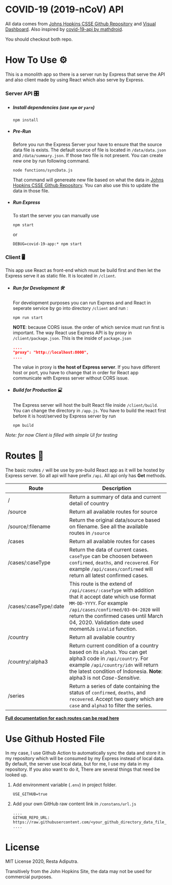 # COVID-19 (2019-nCoV) API

All data comes from [Johns Hopkins CSSE Github Repository](https://github.com/CSSEGISandData/COVID-19) and [Visual Dashboard](https://www.arcgis.com/apps/opsdashboard/index.html#/bda7594740fd40299423467b48e9ecf6). Also inspired by [covid-19-api by mathdroid](https://github.com/mathdroid/covid-19-api). 

You should checkout both repo.



# How To Use ⚙️

This is a monolith app so there is a server run by Express that serve the API and also client made by using React which also serve by Express.

### Server API 🎛

- ##### Install dependencies (use `npm` or `yarn`)

  ```shell
  npm install
  ```

- ##### Pre-Run

  Before you run the Express Server your have to ensure that the source data file is exists. The default source of file is located in `/data/data.json` and `/data/summary.json`. If those two file is not present. You can create new one by run following command.

  ```shell
  node functions/syncData.js
  ```

  That command will genereate new file based on what the data in [Johns Hopkins CSSE Github Repository](https://github.com/CSSEGISandData/COVID-19). You can also use this to update the data in those file.

- ##### Run Express

  To start the server you can manually use 

  ```shell
  npm start
  ```

  or 

  ```shell
  DEBUG=covid-19-app:* npm start
  ```



### Client 🖥

This app use React as front-end which must be build first and then let the Express serve it as static file. It is located in `/client`.

- ##### Run for Development 🛠

  For development purposes you can run Express and and React in seperate service by go into directory `/client` and run :

  ```shell
  npm run start
  ```

  **NOTE**: because CORS issue. the order of which service must run first is important. The way React use Express API is by proxy in `/client/package.json`. This is the inside of `package.json`

  ```json
  ....
  "proxy": "http://localhost:8000",
  ....
  ```

  The value in proxy is **the host of Express server**. If you have different host or port, you have to change that in order for React app communicate with Express server without CORS issue.

  

- ##### Build for Production 💻

  The Express server will host the built React file inside `/client/build`. You can change the directory in `/app.js`. You have to build the react first before it is host/served by Express server by run

  ```shell
  npm build
  ```

*Note: for now Client is filled with simple UI for testing*



# Routes 📄

The basic routes `/` will be use by pre-build React app as it will be hosted by Express server. So all api will have prefix `/api`. All api only has **Get** methods.

| Route                  | Description                                                  |
| ---------------------- | ------------------------------------------------------------ |
| /                      | Return a summary of data and current detail of country       |
| /source                | Return all available routes for source                       |
| /source/:filename      | Return the original data/source based on filename. See all the available routes in `/source` |
| /cases                 | Return all available routes for cases                        |
| /cases/:caseType       | Return the data of current cases. `caseType` can be choosen between `confirmed`, `deaths`, and `recovered`. For example `/api/cases/confirmed` will return all latest confirmed cases. |
| /cases/:caseType/:date | This route is the extend of `/api/cases/:caseType` with addition that it accept date which use format `MM-DD-YYYY`. For example `/api/cases/confirmed/03-04-2020` will return the confirmed cases until March 04, 2020. Validation date used momentJs `isValid` function. |
| /country               | Return all available country                                 |
| /country/:alpha3       | Return current condition of a country based on its `alpha3`. You can get alpha3 code in `/api/country`. For example `/api/country/idn` will return the latest condition of Indonesia. **Note**: alpha3 is not *Case-Sensitive*. |
| /series                | Return a series of date containing the status of `confirmed`, `deaths`, and `recovered`. Accept two query which are `case` and `alpha3` to filter the series. |

[**Full documentation for each routes can be read here**](documentation/api.md)



# Use Github Hosted File

In my case, I use Github Action to automatically sync the data and store it in my repository which will be consumed by my Express instead of local data. By default, the server use local data, but for me, I use my data in my repository. If you also want to do it, There are several things that need be looked up.

1. Add environment variable (`.env`) in project folder.

   ```
   USE_GITHUB=true
   ```

2. Add your own GitHub raw content link in `/constans/url.js`

   ```
   ....
   GITHUB_REPO_URL: https://raw.githubusercontent.com/<your_github_directory_data_file_links>,
   ....
   ```



# License

MIT License 2020, Resta Adiputra.

Transitively from the John Hopkins Site, the data may not be used for commercial purposes.